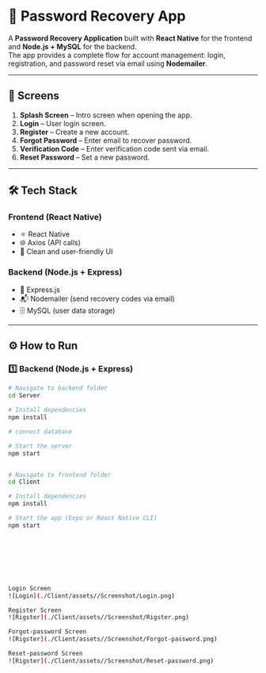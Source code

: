 # 🔐 Password Recovery App

A **Password Recovery Application** built with **React Native** for the frontend and **Node.js + MySQL** for the backend.  
The app provides a complete flow for account management: login, registration, and password reset via email using **Nodemailer**.

---

## 📱 Screens
1. **Splash Screen** – Intro screen when opening the app.
2. **Login** – User login screen.
3. **Register** – Create a new account.
4. **Forgot Password** – Enter email to recover password.
5. **Verification Code** – Enter verification code sent via email.
6. **Reset Password** – Set a new password.

---

## 🛠️ Tech Stack

### Frontend (React Native)
- ⚛️ React Native
- 🌐 Axios (API calls)
- 🎨 Clean and user-friendly UI

### Backend (Node.js + Express)
- 🚀 Express.js
- 📬 Nodemailer (send recovery codes via email)
- 🗄️ MySQL (user data storage)

---

## ⚙️ How to Run

### 1️⃣ Backend (Node.js + Express)
```bash
# Navigate to backend folder
cd Server

# Install dependencies
npm install

# connect database

# Start the server
npm start


# Navigate to frontend folder
cd Client

# Install dependencies
npm install

# Start the app (Expo or React Native CLI)
npm start








Login Screen
![Login](./Client/assets//Screenshot/Login.png)

Register Screen
![Rigster](./Client/assets//Screenshot/Rigster.png)

Forgot-password Screen 
![Rigster](./Client/assets//Screenshot/Forgot-password.png)

Reset-password Screen
![Rigster](./Client/assets//Screenshot/Reset-password.png)